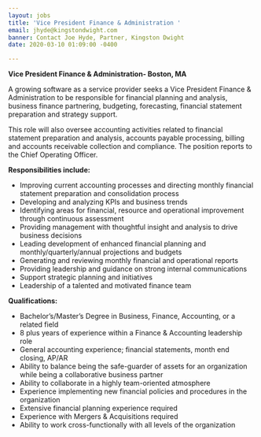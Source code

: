 ```yaml
---
layout: jobs
title: 'Vice President Finance & Administration '
email: jhyde@kingstondwight.com
banner: Contact Joe Hyde, Partner, Kingston Dwight
date: 2020-03-10 01:09:00 -0400

---
```


**Vice President Finance & Administration- Boston, MA**

A growing software as a service provider seeks a Vice President Finance & Administration to be responsible for financial planning and analysis, business finance partnering, budgeting, forecasting, financial statement preparation and strategy support.

This role will also oversee accounting activities related to financial statement preparation and analysis, accounts payable processing, billing and accounts receivable collection and compliance. The position reports to the Chief Operating Officer.

**Responsibilities include:**

* Improving current accounting processes and directing monthly financial statement preparation and consolidation process
* Developing and analyzing KPIs and business trends
* Identifying areas for financial, resource and operational improvement through continuous assessment
* Providing management with thoughtful insight and analysis to drive business decisions
* Leading development of enhanced financial planning and monthly/quarterly/annual projections and budgets
* Generating and reviewing monthly financial and operational reports
* Providing leadership and guidance on strong internal communications
* Support strategic planning and initiatives
* Leadership of a talented and motivated finance team

**Qualifications:**

* Bachelor’s/Master’s Degree in Business, Finance, Accounting, or a related field
* 8 plus years of experience within a Finance & Accounting leadership role
* General accounting experience; financial statements, month end closing, AP/AR
* Ability to balance being the safe-guarder of assets for an organization while being a collaborative business partner
* Ability to collaborate in a highly team-oriented atmosphere
* Experience implementing new financial policies and procedures in the organization
* Extensive financial planning experience required
* Experience with Mergers & Acquisitions required
* Ability to work cross-functionally with all levels of the organization